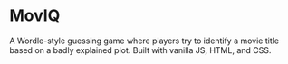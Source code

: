 # MovIQ
A Wordle-style guessing game where players try to identify a movie title based on a badly explained plot. Built with vanilla JS, HTML, and CSS.
